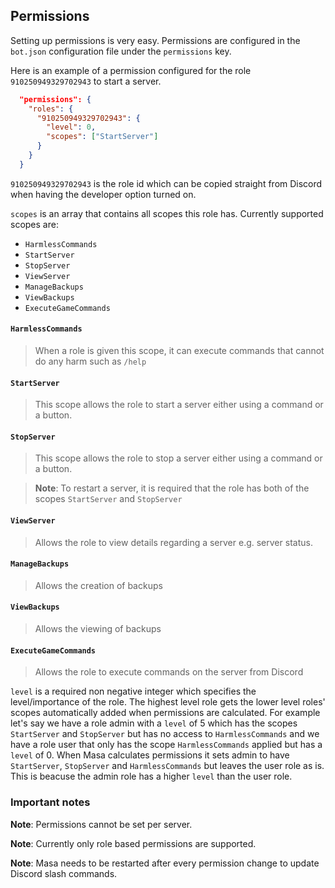 ## Permissions

Setting up permissions is very easy. Permissions are configured in the `bot.json` configuration file under the `permissions` key.

Here is an example of a permission configured for the role `910250949329702943` to start a server.
```json
  "permissions": {
    "roles": {
      "910250949329702943": {
        "level": 0,
        "scopes": ["StartServer"]
      }
    }
  }
```

`910250949329702943` is the role id which can be copied straight from Discord when having the developer option turned on.

`scopes` is an array that contains all scopes this role has. Currently supported scopes are:

- `HarmlessCommands`
- `StartServer`
- `StopServer`
- `ViewServer`
- `ManageBackups`
- `ViewBackups`
- `ExecuteGameCommands`

#### `HarmlessCommands`
> When a role is given this scope, it can execute commands that cannot do any harm such as `/help`
#### `StartServer`
> This scope allows the role to start a server either using a command or a button.
#### `StopServer`
> This scope allows the role to stop a server either using a command or a button.

> **Note**: To restart a server, it is required that the role has both of the scopes `StartServer` and `StopServer`

#### `ViewServer`
> Allows the role to view details regarding a server  e.g. server status.
#### `ManageBackups`
> Allows the creation of backups

#### `ViewBackups`
> Allows the viewing of backups

#### `ExecuteGameCommands`
> Allows the role to execute commands on the server from Discord

`level` is a required non negative integer which specifies the level/importance of the role. The highest level role gets the lower level roles' scopes automatically added when permissions are calculated. For example let's say we have a role admin with a `level` of 5 which has the scopes `StartServer` and `StopServer` but has no access to `HarmlessCommands` and we have a role user that only has the scope `HarmlessCommands` applied but has a `level` of 0. When Masa calculates permissions it sets admin to have `StartServer`, `StopServer` and `HarmlessCommands` but leaves the user role as is. This is beacuse the admin role has a higher `level` than the user role.

### Important notes
**Note**: Permissions cannot be set per server.

**Note**: Currently only role based permissions are supported.

**Note**: Masa needs to be restarted after every permission change to update Discord slash commands.